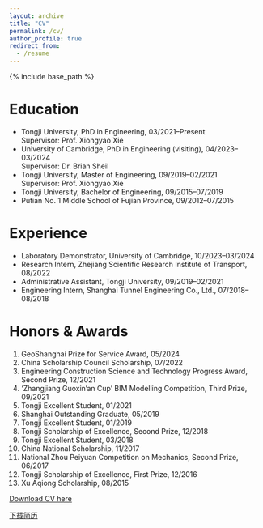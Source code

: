 ```yaml
---
layout: archive
title: "CV"
permalink: /cv/
author_profile: true
redirect_from:
  - /resume
---
```


{% include base_path %}

Education
======
* Tongji University, PhD in Engineering, 03/2021–Present  
  Supervisor: Prof. Xiongyao Xie
* University of Cambridge, PhD in Engineering (visiting), 04/2023–03/2024  
  Supervisor: Dr. Brian Sheil
* Tongji University, Master of Engineering, 09/2019–02/2021  
  Supervisor: Prof. Xiongyao Xie
* Tongji University, Bachelor of Engineering, 09/2015–07/2019
* Putian No. 1 Middle School of Fujian Province, 09/2012–07/2015

Experience
======
* Laboratory Demonstrator, University of Cambridge, 10/2023–03/2024
* Research Intern, Zhejiang Scientific Research Institute of Transport, 08/2022
* Administrative Assistant, Tongji University, 09/2019–02/2021
* Engineering Intern, Shanghai Tunnel Engineering Co., Ltd., 07/2018–08/2018

Honors & Awards
======
1.	GeoShanghai Prize for Service Award, 05/2024
2.	China Scholarship Council Scholarship, 07/2022
3.	Engineering Construction Science and Technology Progress Award, Second Prize, 12/2021
4.	‘Zhangjiang Guoxin’an Cup’ BIM Modelling Competition, Third Prize, 09/2021
5.	Tongji Excellent Student, 01/2021
6.	Shanghai Outstanding Graduate, 05/2019
7.	Tongji Excellent Student, 01/2019
8.	Tongji Scholarship of Excellence, Second Prize, 12/2018
9.	Tongji Excellent Student, 03/2018
10.	China National Scholarship, 11/2017
11.	National Zhou Peiyuan Competition on Mechanics, Second Prize, 06/2017
12.	Tongji Scholarship of Excellence, First Prize, 12/2016
13.	Xu Aqiong Scholarship, 08/2015

[Download CV here](https://linwei0763.github.io/files/cv.pdf)

[下载简历](https://linwei0763.github.io/files/简历.pdf)
